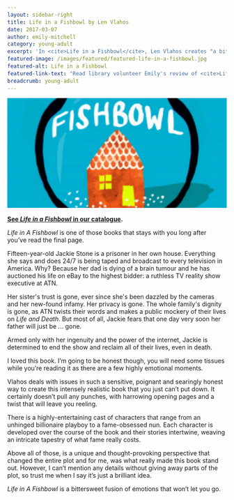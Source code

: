```yaml
---
layout: sidebar-right
title: Life in a Fishbowl by Len Vlahos
date: 2017-03-07
author: emily-mitchell
category: young-adult
excerpt: 'In <cite>Life in a Fishbowl</cite>, Len Vlahos creates "a bittersweet fusion of emotions that won’t let you go."'
featured-image: /images/featured/featured-life-in-a-fishbowl.jpg
featured-alt: Life in a Fishbowl
featured-link-text: "Read library volunteer Emily's review of <cite>Life in a Fishbowl</cite>, by Len Vlahos."
breadcrumb: young-adult
---
```


![Life in a Fishbowl](/images/featured/featured-life-in-a-fishbowl.jpg)

**[See <cite>Life in a Fishbowl</cite> in our catalogue](https://suffolk.spydus.co.uk/cgi-bin/spydus.exe/ENQ/OPAC/BIBENQ?BRN=2083324).**

<cite>Life in A Fishbowl</cite> is one of those books that stays with you long after you’ve read the final page.

Fifteen-year-old Jackie Stone is a prisoner in her own house. Everything she says and does 24/7 is being taped and broadcast to every television in America. Why? Because her dad is dying of a brain tumour and he has auctioned his life on eBay to the highest bidder: a ruthless TV reality show executive at ATN.

Her sister's trust is gone, ever since she's been dazzled by the cameras and her new-found infamy. Her privacy is gone. The whole family's dignity is gone, as ATN twists their words and makes a public mockery of their lives on <cite>Life and Death</cite>. But most of all, Jackie fears that one day very soon her father will just be ... gone.

Armed only with her ingenuity and the power of the internet, Jackie is determined to end the show and reclaim all of their lives, even in death.

I loved this book. I’m going to be honest though, you will need some tissues while you’re reading it as there are a few highly emotional moments.

Vlahos deals with issues in such a sensitive, poignant and searingly honest way to create this intensely realistic book that you just can’t put down. It certainly doesn’t pull any punches, with harrowing opening pages and a twist that will leave you reeling.

There is a highly-entertaining cast of characters that range from an unhinged billionaire playboy to a fame-obsessed nun. Each character is developed over the course of the book and their stories intertwine, weaving an intricate tapestry of what fame really costs.

Above all of those, is a unique and thought-provoking perspective that changed the entire plot and for me, was what really made this book stand out. However, I can’t mention any details without giving away parts of the plot, so trust me when I say it’s just a brilliant idea.

<cite>Life in A Fishbowl</cite> is a bittersweet fusion of emotions that won’t let you go.
